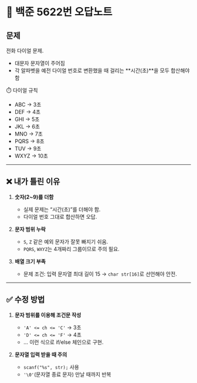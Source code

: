 # 📘 백준 5622번 오답노트

## 문제
전화 다이얼 문제.  
- 대문자 문자열이 주어짐  
- 각 알파벳을 예전 다이얼 번호로 변환했을 때 걸리는 **시간(초)**을 모두 합산해야 함  

⏱️ 다이얼 규칙  
- ABC → 3초  
- DEF → 4초  
- GHI → 5초  
- JKL → 6초  
- MNO → 7초  
- PQRS → 8초  
- TUV → 9초  
- WXYZ → 10초  

---

## ❌ 내가 틀린 이유
1. **숫자(2~9)를 더함**  
   - 실제 문제는 “시간(초)”를 더해야 함.  
   - 다이얼 번호 그대로 합산하면 오답.  

2. **문자 범위 누락**  
   - `S`, `Z` 같은 예외 문자가 잘못 빠지기 쉬움.  
   - `PQRS`, `WXYZ`는 4개짜리 그룹이므로 주의 필요.  

3. **배열 크기 부족**  
   - 문제 조건: 입력 문자열 최대 길이 15 → `char str[16]`로 선언해야 안전.  

---

## ✅ 수정 방법
1. **문자 범위를 이용해 조건문 작성**  
   - `'A' <= ch <= 'C'` → 3초  
   - `'D' <= ch <= 'F'` → 4초  
   - … 이런 식으로 if/else 체인으로 구현.  

2. **문자열 입력 받을 때 주의**  
   - `scanf("%s", str);` 사용  
   - `'\0'`(문자열 종료 문자) 만날 때까지 반복  

